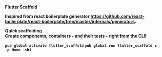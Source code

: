 <b>Flutter Scaffold<b>

  Inspired from react boilerplate generator https://github.com/react-boilerplate/react-boilerplate/tree/master/internals/generators.

  Quick scaffolding<br/>
    Create components, containers - and their tests - right from the CLI!

  `pub global activate flutter_scaffold`
  `pub global run flutter_scaffold c -p Home -sbi`
